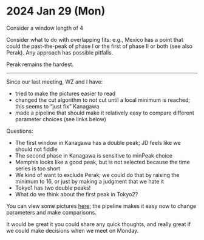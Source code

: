 
2024 Jan 29 (Mon)
=================

Consider a window length of 4

Consider what to do with overlapping fits: e.g., Mexico has a point that could the past-the-peak of phase I or the first of phase II or both (see also Perak). Any approach has possible pitfalls.

Perak remains the hardest.

----------------------------------------------------------------------

Since our last meeting, WZ and I have:

* tried to make the pictures easier to read
* changed the cut algorithm to not cut until a local minimum is reached; this seems to “just fix” Kanagawa
* made a pipeline that should make it relatively easy to compare different parameter choices (see links below)

Questions:

* The first window in Kanagawa has a double peak; JD feels like we should not fiddle
* The second phase in Kanagawa is sensitive to minPeak choice
* Memphis looks like a good peak, but is not selected because the time series is too short
* We kind of want to exclude Perak; we could do that by raising the minimum to 16, or just by making a judgment that we hate it
* Tokyo1 has two double peaks!
* What do we think about the first peak in Tokyo2?

You can view some pictures [here](outputs/compare.Rout.pdf); the pipeline makes it easy now to change parameters and make comparisons.

It would be great it you could share any quick thoughts, and really great if we could make decisions when we meet on Monday.

